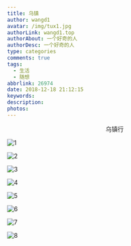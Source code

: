```yaml
---
title: 乌镇
author: wangd1
avatar: /img/tux1.jpg
authorLink: wangd1.top
authorAbout: 一个好奇的人
authorDesc: 一个好奇的人
type: categories
comments: true
tags:
  - 生活
  - 随想
abbrlink: 26974
date: 2018-12-18 21:12:15
keywords:
description:
photos:
---
```

<center>乌镇行</center>
<!--more-->

![1](https://cdn.jsdelivr.net/gh/wangd1/cdn@2.3/img/wuzhen/IMG_20181201_131353.jpg)

![2](https://cdn.jsdelivr.net/gh/wangd1/cdn@2.3/img/wuzhen/IMG_20181201_133624.jpg)

![3](https://cdn.jsdelivr.net/gh/wangd1/cdn@2.3/img/wuzhen/IMG_20181201_133644.jpg)

![4](https://cdn.jsdelivr.net/gh/wangd1/cdn@2.3/img/wuzhen/IMG_20181201_133724.jpg)

![5](https://cdn.jsdelivr.net/gh/wangd1/cdn@2.3/img/wuzhen/IMG_20181201_140359.jpg)

![6](https://cdn.jsdelivr.net/gh/wangd1/cdn@2.3/img/wuzhen/IMG_20181201_141010.jpg)

![7](https://cdn.jsdelivr.net/gh/wangd1/cdn@2.3/img/wuzhen/IMG_20181201_141723.jpg)

![8](https://cdn.jsdelivr.net/gh/wangd1/cdn@2.3/img/wuzhen/IMG_20181201_144840.jpg)
